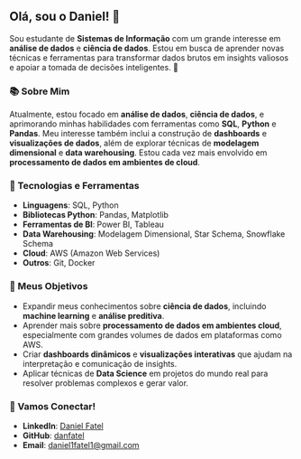 
## Olá, sou o Daniel! 👋

Sou estudante de **Sistemas de Informação** com um grande interesse em **análise de dados** e **ciência de dados**. Estou em busca de aprender novas técnicas e ferramentas para transformar dados brutos em insights valiosos e apoiar a tomada de decisões inteligentes. 🚀

### 📚 Sobre Mim
Atualmente, estou focado em **análise de dados**, **ciência de dados**, e aprimorando minhas habilidades com ferramentas como **SQL**, **Python** e **Pandas**. Meu interesse também inclui a construção de **dashboards** e **visualizações de dados**, além de explorar técnicas de **modelagem dimensional** e **data warehousing**. Estou cada vez mais envolvido em **processamento de dados em ambientes de cloud**.

### 🔧 Tecnologias e Ferramentas
- **Linguagens**: SQL, Python
- **Bibliotecas Python**: Pandas, Matplotlib
- **Ferramentas de BI**: Power BI, Tableau
- **Data Warehousing**: Modelagem Dimensional, Star Schema, Snowflake Schema
- **Cloud**: AWS (Amazon Web Services)
- **Outros**: Git, Docker

### 🎯 Meus Objetivos
- Expandir meus conhecimentos sobre **ciência de dados**, incluindo **machine learning** e **análise preditiva**.
- Aprender mais sobre **processamento de dados em ambientes cloud**, especialmente com grandes volumes de dados em plataformas como AWS.
- Criar **dashboards dinâmicos** e **visualizações interativas** que ajudam na interpretação e comunicação de insights.
- Aplicar técnicas de **Data Science** em projetos do mundo real para resolver problemas complexos e gerar valor.

### 📢 Vamos Conectar!
- **LinkedIn**: [Daniel Fatel](https://www.linkedin.com/in/danielfatel00/)
- **GitHub**: [danfatel](https://github.com/danfatel)
- **Email**: [daniel1fatel1@gmail.com](mailto:daniel1fatel1@gmail.com)

<!--
**danfatel/danfatel** is a ✨ _special_ ✨ repository because its `README.md` (this file) appears on your GitHub profile.

Here are some ideas to get you started:

- 🔭 I’m currently working on ...
- 🌱 I’m currently learning ...
- 👯 I’m looking to collaborate on ...
- 🤔 I’m looking for help with ...
- 💬 Ask me about ...
- 📫 How to reach me: ...
- 😄 Pronouns: ...
- ⚡ Fun fact: ...
-->
